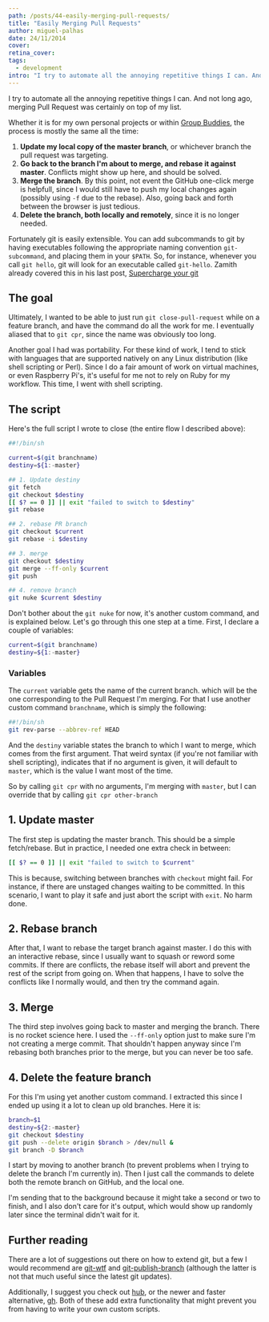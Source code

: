 ```yaml
---
path: /posts/44-easily-merging-pull-requests/
title: "Easily Merging Pull Requests"
author: miguel-palhas
date: 24/11/2014
cover: 
retina_cover: 
tags:
  - development
intro: "I try to automate all the annoying repetitive things I can. And not long ago, merging Pull Request was certainly on top of my list."
---
```


I try to automate all the annoying repetitive things I can. And not long ago, merging Pull Request was certainly on top of my list.

Whether it is for my own personal projects or within [Group Buddies](https://www.groupbuddies.com/), the process is mostly the same all the time:

1. **Update my local copy of the master branch**, or whichever branch the pull request was targeting.
2. **Go back to the branch I'm about to merge, and rebase it against master**. Conflicts might show up here, and should be solved.
3. **Merge the branch**. By this point, not event the GitHub one-click merge is helpfull, since I would still have to push my local changes again (possibly using `-f` due to the rebase). Also, going back and forth between the browser is just tedious.
4. **Delete the branch, both locally and remotely**, since it is no longer needed.

Fortunately git is easily extensible. You can add subcommands to git by having executables following the appropriate naming convention `git-subcommand`, and placing them in your `$PATH`. So, for instance, whenever you call `git hello`, git will look for an executable called `git-hello`.
Zamith already covered this in his last post, [Supercharge your git](https://blog.groupbuddies.com/posts/43-supercharge-your-git)

## The goal

Ultimately, I wanted to be able to just run `git close-pull-request` while on a feature branch, and have the command do all the work for me. I eventually aliased that to `git cpr`, since the name was obviously too long.

Another goal I had was portability. For these kind of work, I tend to stick with languages that are supported natively on any Linux distribution (like shell scripting or Perl). Since I do a fair amount of work on virtual machines, or even Raspberry Pi's, it's useful for me not to rely on Ruby for my workflow. This time, I went with shell scripting.

## The script

Here's the full script I wrote to close (the entire flow I described above):

```sh
##!/bin/sh

current=$(git branchname)
destiny=${1:-master}

## 1. Update destiny
git fetch
git checkout $destiny
[[ $? == 0 ]] || exit "failed to switch to $destiny"
git rebase

## 2. rebase PR branch
git checkout $current
git rebase -i $destiny

## 3. merge
git checkout $destiny
git merge --ff-only $current
git push

## 4. remove branch
git nuke $current $destiny
```

Don't bother about the `git nuke` for now, it's another custom command, and is explained below.
Let's go through this one step at a time. First, I declare a couple of variables:

```sh
current=$(git branchname)
destiny=${1:-master}
```

### Variables

The `current` variable gets the name of the current branch. which will be the one corresponding to the Pull Request I'm merging. For that I use another custom command `branchname`, which is simply the following:

```sh
##!/bin/sh
git rev-parse --abbrev-ref HEAD
```

And the `destiny` variable states the branch to which I want to merge, which comes from the first argument. That weird syntax (if you're not familiar with shell scripting), indicates that if no argument is given, it will default to `master`, which is the value I want most of the time.

So by calling `git cpr` with no arguments, I'm merging with `master`, but I can override that by calling `git cpr other-branch`

## 1. Update master

The first step is updating the master branch. This should be a simple fetch/rebase. But in practice, I needed one extra check in between:

```sh
[[ $? == 0 ]] || exit "failed to switch to $current"
```

This is because, switching between branches with `checkout` might fail. For instance, if there are unstaged changes waiting to be committed. In this scenario, I want to play it safe and just abort the script with `exit`. No harm done.

## 2. Rebase branch

After that, I want to rebase the target branch against master. I do this with an interactive rebase, since I usually want to squash or reword some commits.
If there are conflicts, the rebase itself will abort and prevent the rest of the script from going on. When that happens, I have to solve the conflicts like I normally would, and then try the command again.

## 3. Merge

The third step involves going back to master and merging the branch. There is no rocket science here. I used the `--ff-only` option just to make sure I'm not creating a merge commit. That shouldn't happen anyway since I'm rebasing both branches prior to the merge, but you can never be too safe.

## 4. Delete the feature branch

For this I'm using yet another custom command. I extracted this since I ended up using it a lot to clean up old branches. Here it is:

```sh
branch=$1
destiny=${2:-master}
git checkout $destiny
git push --delete origin $branch > /dev/null & 
git branch -D $branch
```

I start by moving to another branch (to prevent problems when I trying to delete the branch I'm currently in). Then I just call the commands to delete both the remote branch on GitHub, and the local one.

I'm sending that to the background because it might take a second or two to finish, and I also don't care for it's output, which would show up randomly later since the terminal didn't wait for it.

## Further reading

There are a lot of suggestions out there on how to extend git, but a few I would recommend are [git-wtf](https://gitorious.org/willgit/mainline/source/a84bba3726a19bc78086852d54bb0219ea1bb6f9:bin/git-wtf) and [git-publish-branch](https://gitorious.org/willgit/mainline/source/a84bba3726a19bc78086852d54bb0219ea1bb6f9:bin/git-publish-branch#L6) (although the latter is not that much useful since the latest git updates).

Additionally, I suggest you check out [hub](https://hub.github.com/), or the newer and faster alternative, [gh](https://owenou.com/gh/). Both of these add extra functionality that might prevent you from having to write your own custom scripts.
